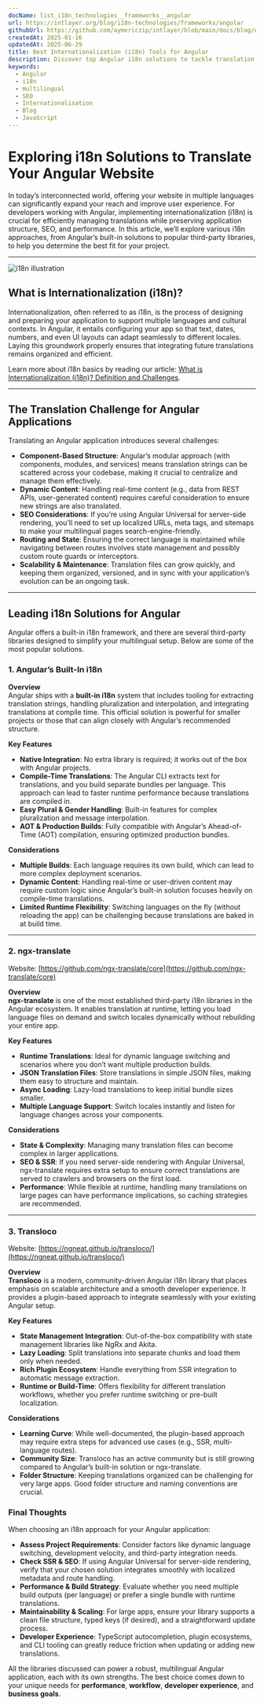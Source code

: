 ```yaml
---
docName: list_i18n_technologies__frameworks__angular
url: https://intlayer.org/blog/i18n-technologies/frameworks/angular
githubUrl: https://github.com/aymericzip/intlayer/blob/main/docs/blog/en/list_i18n_technologies/frameworks/angular.md
createdAt: 2025-01-16
updatedAt: 2025-06-29
title: Best Internationalization (i18n) Tools for Angular
description: Discover top Angular i18n solutions to tackle translation challenges, boost SEO, and deliver a seamless global web experience.
keywords:
  - Angular
  - i18n
  - multilingual
  - SEO
  - Internationalisation
  - Blog
  - JavaScript
---
```


# Exploring i18n Solutions to Translate Your Angular Website

In today’s interconnected world, offering your website in multiple languages can significantly expand your reach and improve user experience. For developers working with Angular, implementing internationalization (i18n) is crucial for efficiently managing translations while preserving application structure, SEO, and performance. In this article, we’ll explore various i18n approaches, from Angular’s built-in solutions to popular third-party libraries, to help you determine the best fit for your project.

---

![i18n illustration](https://github.com/aymericzip/intlayer/blob/main/docs/blog/assets/i18n.webp)

## What is Internationalization (i18n)?

Internationalization, often referred to as i18n, is the process of designing and preparing your application to support multiple languages and cultural contexts. In Angular, it entails configuring your app so that text, dates, numbers, and even UI layouts can adapt seamlessly to different locales. Laying this groundwork properly ensures that integrating future translations remains organized and efficient.

Learn more about i18n basics by reading our article: [What is Internationalization (i18n)? Definition and Challenges](https://github.com/aymericzip/intlayer/blob/main/docs/docs/en-GB/what_is_internationalization.md).

---

## The Translation Challenge for Angular Applications

Translating an Angular application introduces several challenges:

- **Component-Based Structure**: Angular’s modular approach (with components, modules, and services) means translation strings can be scattered across your codebase, making it crucial to centralize and manage them effectively.
- **Dynamic Content**: Handling real-time content (e.g., data from REST APIs, user-generated content) requires careful consideration to ensure new strings are also translated.
- **SEO Considerations**: If you’re using Angular Universal for server-side rendering, you’ll need to set up localized URLs, meta tags, and sitemaps to make your multilingual pages search-engine-friendly.
- **Routing and State**: Ensuring the correct language is maintained while navigating between routes involves state management and possibly custom route guards or interceptors.
- **Scalability & Maintenance**: Translation files can grow quickly, and keeping them organized, versioned, and in sync with your application’s evolution can be an ongoing task.

---

## Leading i18n Solutions for Angular

Angular offers a built-in i18n framework, and there are several third-party libraries designed to simplify your multilingual setup. Below are some of the most popular solutions.

### 1. Angular’s Built-In i18n

**Overview**  
Angular ships with a **built-in i18n** system that includes tooling for extracting translation strings, handling pluralization and interpolation, and integrating translations at compile time. This official solution is powerful for smaller projects or those that can align closely with Angular’s recommended structure.

**Key Features**

- **Native Integration**: No extra library is required; it works out of the box with Angular projects.
- **Compile-Time Translations**: The Angular CLI extracts text for translations, and you build separate bundles per language. This approach can lead to faster runtime performance because translations are compiled in.
- **Easy Plural & Gender Handling**: Built-in features for complex pluralization and message interpolation.
- **AOT & Production Builds**: Fully compatible with Angular’s Ahead-of-Time (AOT) compilation, ensuring optimized production bundles.

**Considerations**

- **Multiple Builds**: Each language requires its own build, which can lead to more complex deployment scenarios.
- **Dynamic Content**: Handling real-time or user-driven content may require custom logic since Angular’s built-in solution focuses heavily on compile-time translations.
- **Limited Runtime Flexibility**: Switching languages on the fly (without reloading the app) can be challenging because translations are baked in at build time.

---

### 2. ngx-translate

Website: [https://github.com/ngx-translate/core](https://github.com/ngx-translate/core)

**Overview**  
**ngx-translate** is one of the most established third-party i18n libraries in the Angular ecosystem. It enables translation at runtime, letting you load language files on demand and switch locales dynamically without rebuilding your entire app.

**Key Features**

- **Runtime Translations**: Ideal for dynamic language switching and scenarios where you don’t want multiple production builds.
- **JSON Translation Files**: Store translations in simple JSON files, making them easy to structure and maintain.
- **Async Loading**: Lazy-load translations to keep initial bundle sizes smaller.
- **Multiple Language Support**: Switch locales instantly and listen for language changes across your components.

**Considerations**

- **State & Complexity**: Managing many translation files can become complex in larger applications.
- **SEO & SSR**: If you need server-side rendering with Angular Universal, ngx-translate requires extra setup to ensure correct translations are served to crawlers and browsers on the first load.
- **Performance**: While flexible at runtime, handling many translations on large pages can have performance implications, so caching strategies are recommended.

---

### 3. Transloco

Website: [https://ngneat.github.io/transloco/](https://ngneat.github.io/transloco/)

**Overview**  
**Transloco** is a modern, community-driven Angular i18n library that places emphasis on scalable architecture and a smooth developer experience. It provides a plugin-based approach to integrate seamlessly with your existing Angular setup.

**Key Features**

- **State Management Integration**: Out-of-the-box compatibility with state management libraries like NgRx and Akita.
- **Lazy Loading**: Split translations into separate chunks and load them only when needed.
- **Rich Plugin Ecosystem**: Handle everything from SSR integration to automatic message extraction.
- **Runtime or Build-Time**: Offers flexibility for different translation workflows, whether you prefer runtime switching or pre-built localization.

**Considerations**

- **Learning Curve**: While well-documented, the plugin-based approach may require extra steps for advanced use cases (e.g., SSR, multi-language routes).
- **Community Size**: Transloco has an active community but is still growing compared to Angular’s built-in solution or ngx-translate.
- **Folder Structure**: Keeping translations organized can be challenging for very large apps. Good folder structure and naming conventions are crucial.

### Final Thoughts

When choosing an i18n approach for your Angular application:

- **Assess Project Requirements**: Consider factors like dynamic language switching, development velocity, and third-party integration needs.
- **Check SSR & SEO**: If using Angular Universal for server-side rendering, verify that your chosen solution integrates smoothly with localized metadata and route handling.
- **Performance & Build Strategy**: Evaluate whether you need multiple build outputs (per language) or prefer a single bundle with runtime translations.
- **Maintainability & Scaling**: For large apps, ensure your library supports a clean file structure, typed keys (if desired), and a straightforward update process.
- **Developer Experience**: TypeScript autocompletion, plugin ecosystems, and CLI tooling can greatly reduce friction when updating or adding new translations.

All the libraries discussed can power a robust, multilingual Angular application, each with its own strengths. The best choice comes down to your unique needs for **performance**, **workflow**, **developer experience**, and **business goals**.

```

```
